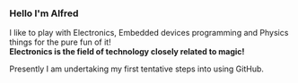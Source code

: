 ### Hello I'm Alfred

I like to play with Electronics, Embedded devices programming and Physics things for the pure fun of it!<br />
**Electronics is the field of technology closely related to magic!**<br />

Presently I am undertaking my first tentative steps into using GitHub.<br />
